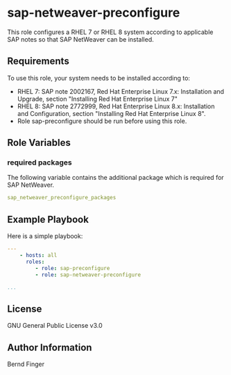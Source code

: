 sap-netweaver-preconfigure
================

This role configures a RHEL 7 or RHEL 8 system according to applicable SAP notes so that SAP NetWeaver can be installed.

Requirements
------------

To use this role, your system needs to be installed according to:
- RHEL 7: SAP note 2002167, Red Hat Enterprise Linux 7.x: Installation and Upgrade, section "Installing Red Hat Enterprise Linux 7"
- RHEL 8: SAP note 2772999, Red Hat Enterprise Linux 8.x: Installation and Configuration, section "Installing Red Hat Enterprise Linux 8".
- Role sap-preconfigure should be run before using this role.

Role Variables
--------------

### required packages
The following variable contains the additional package which is required for SAP NetWeaver.
```yaml
sap_netweaver_preconfigure_packages
```

Example Playbook
----------------

Here is a simple playbook:

```yaml
---
    - hosts: all
      roles:
         - role: sap-preconfigure
         - role: sap-netweaver-preconfigure

...
```

License
-------

GNU General Public License v3.0

Author Information
------------------

Bernd Finger
